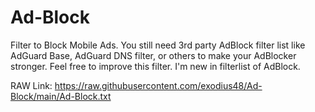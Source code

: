 # Ad-Block
Filter to Block Mobile Ads. You still need 3rd party AdBlock filter list like AdGuard Base, AdGuard DNS filter, or others to make your AdBlocker stronger. Feel free to improve this filter. I'm new in filterlist of AdBlock.

RAW Link: https://raw.githubusercontent.com/exodius48/Ad-Block/main/Ad-Block.txt
